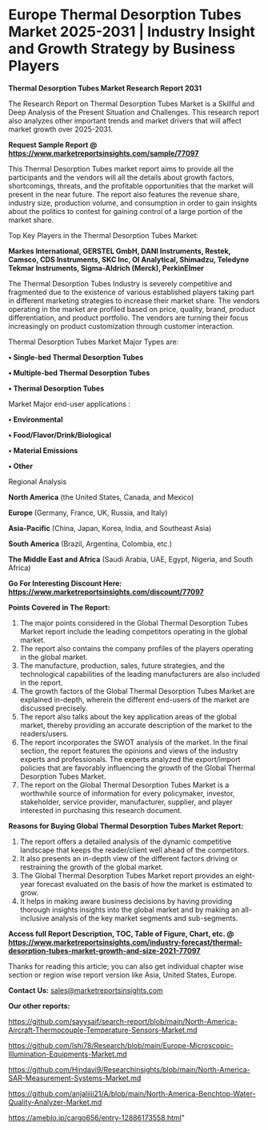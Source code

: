  # Europe Thermal Desorption Tubes Market 2025-2031 | Industry Insight and Growth Strategy by Business Players

<strong>Thermal Desorption Tubes Market Research Report 2031</strong>

The Research Report on Thermal Desorption Tubes Market is a Skillful and Deep Analysis of the Present Situation and Challenges. This research report also analyzes other important trends and market drivers that will affect market growth over 2025-2031.

<strong>Request Sample Report @ <a href=https://www.marketreportsinsights.com/sample/77097>https://www.marketreportsinsights.com/sample/77097</a></strong>

This Thermal Desorption Tubes market report aims to provide all the participants and the vendors will all the details about growth factors, shortcomings, threats, and the profitable opportunities that the market will present in the near future. The report also features the revenue share, industry size, production volume, and consumption in order to gain insights about the politics to contest for gaining control of a large portion of the market share.

Top Key Players in the Thermal Desorption Tubes Market:

<strong>Markes International, GERSTEL GmbH, DANI Instruments, Restek, Camsco, CDS Instruments, SKC Inc, OI Analytical, Shimadzu, Teledyne Tekmar Instruments, Sigma-Aldrich (Merck), PerkinElmer</strong>

The Thermal Desorption Tubes Industry is severely competitive and fragmented due to the existence of various established players taking part in different marketing strategies to increase their market share. The vendors operating in the market are profiled based on price, quality, brand, product differentiation, and product portfolio. The vendors are turning their focus increasingly on product customization through customer interaction.

Thermal Desorption Tubes Market Major Types are:

<strong>• Single-bed Thermal Desorption Tubes

• Multiple-bed Thermal Desorption Tubes

• Thermal Desorption Tubes</strong>

Market Major end-user applications :

<strong>• Environmental

• Food/Flavor/Drink/Biological

• Material Emissions

• Other</strong>

Regional Analysis

</u><strong><b>North America</b></strong> (the United States, Canada, and Mexico)

<strong><b>Europe </b></strong>(Germany, France, UK, Russia, and Italy)

<strong><b>Asia-Pacific</b></strong> (China, Japan, Korea, India, and Southeast Asia)

<strong><b>South America</b></strong> (Brazil, Argentina, Colombia, etc.)

<strong><b>The Middle East and Africa</b></strong> (Saudi Arabia, UAE, Egypt, Nigeria, and South Africa)

<strong>Go For Interesting Discount Here: <a href=https://www.marketreportsinsights.com/discount/77097>https://www.marketreportsinsights.com/discount/77097</a></strong>

<strong>Points Covered in The Report:</strong>
<ol>
  <li>The major points considered in the Global Thermal Desorption Tubes Market report include the leading competitors operating in the global market.</li>
  <li>The report also contains the company profiles of the players operating in the global market.</li>
  <li>The manufacture, production, sales, future strategies, and the technological capabilities of the leading manufacturers are also included in the report.</li>
  <li>The growth factors of the Global Thermal Desorption Tubes Market are explained in-depth, wherein the different end-users of the market are discussed precisely.</li>
  <li>The report also talks about the key application areas of the global market, thereby providing an accurate description of the market to the readers/users.</li>
  <li>The report incorporates the SWOT analysis of the market. In the final section, the report features the opinions and views of the industry experts and professionals. The experts analyzed the export/import policies that are favorably influencing the growth of the Global Thermal Desorption Tubes Market.</li>
  <li>The report on the Global Thermal Desorption Tubes Market is a worthwhile source of information for every policymaker, investor, stakeholder, service provider, manufacturer, supplier, and player interested in purchasing this research document.</li>
</ol>
<strong>Reasons for Buying Global Thermal Desorption Tubes Market Report:</strong>

<ol>
  <li>The report offers a detailed analysis of the dynamic competitive landscape that keeps the reader/client well ahead of the competitors.</li>
  <li>It also presents an in-depth view of the different factors driving or restraining the growth of the global market.</li>
  <li>The Global Thermal Desorption Tubes Market report provides an eight-year forecast evaluated on the basis of how the market is estimated to grow.</li>
  <li>It helps in making aware business decisions by having providing thorough insights insights into the global market and by making an all-inclusive analysis of the key market segments and sub-segments.</li>
</ol>
<strong>Access full Report Description, TOC, Table of Figure, Chart, etc. @ <a href=https://www.marketreportsinsights.com/industry-forecast/thermal-desorption-tubes-market-growth-and-size-2021-77097>https://www.marketreportsinsights.com/industry-forecast/thermal-desorption-tubes-market-growth-and-size-2021-77097</a></strong>


Thanks for reading this article; you can also get individual chapter wise section or region wise report version like Asia, United States, Europe.

<strong>Contact Us:</strong>
sales@marketreportsinsights.com

<strong>Our other reports:</strong>

<a href=https://github.com/sayysaif/search-report/blob/main/North-America-Aircraft-Thermocouple-Temperature-Sensors-Market.md>https://github.com/sayysaif/search-report/blob/main/North-America-Aircraft-Thermocouple-Temperature-Sensors-Market.md</a>

<a href=https://github.com/Ishi78/Research/blob/main/Europe-Microscopic-Illumination-Equipments-Market.md>https://github.com/Ishi78/Research/blob/main/Europe-Microscopic-Illumination-Equipments-Market.md</a>

<a href=https://github.com/Hindavi9/Researchinsights/blob/main/North-America-SAR-Measurement-Systems-Market.md>https://github.com/Hindavi9/Researchinsights/blob/main/North-America-SAR-Measurement-Systems-Market.md</a>

<a href=https://github.com/anjaliiii21/A/blob/main/North-America-Benchtop-Water-Quality-Analyzer-Market.md>https://github.com/anjaliiii21/A/blob/main/North-America-Benchtop-Water-Quality-Analyzer-Market.md</a>

<a href=https://ameblo.jp/cargo656/entry-12886173558.html>https://ameblo.jp/cargo656/entry-12886173558.html</a>"
